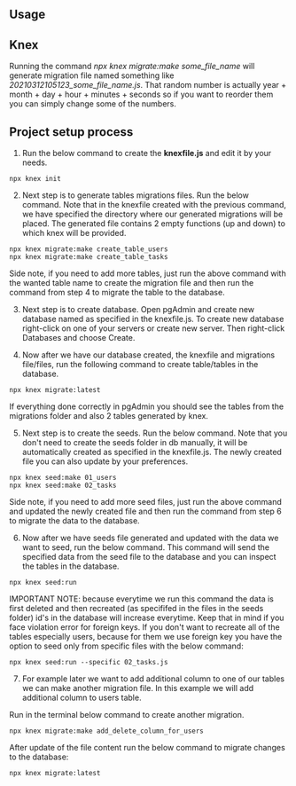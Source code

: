 ## Usage

## Knex

Running the command _npx knex migrate:make some_file_name_ will generate migration file named something like _20210312105123_some_file_name.js_. That random number is actually year + month + day + hour + minutes + seconds so if you want to reorder them you can simply change some of the numbers.

## Project setup process

1. Run the below command to create the **knexfile.js** and edit it by your needs.

```
npx knex init
```

2. Next step is to generate tables migrations files. Run the below command. Note that in the knexfile created with the previous command, we have specified the directory where our generated migrations will be placed. The generated file contains 2 empty functions (up and down) to which knex will be provided.

```
npx knex migrate:make create_table_users
npx knex migrate:make create_table_tasks
```

Side note, if you need to add more tables, just run the above command with the wanted table name to create the migration file and then run the command from step 4 to migrate the table to the database.

3. Next step is to create database. Open pgAdmin and create new database named as specified in the knexfile.js. To create new database right-click on one of your servers or create new server. Then right-click Databases and choose Create.

4. Now after we have our database created, the knexfile and migrations file/files, run the following command to create table/tables in the database.

```
npx knex migrate:latest
```

If everything done correctly in pgAdmin you should see the tables from the migrations folder and also 2 tables generated by knex.

5. Next step is to create the seeds. Run the below command. Note that you don't need to create the seeds folder in db manually, it will be automatically created as specified in the knexfile.js. The newly created file you can also update by your preferences.

```
npx knex seed:make 01_users
npx knex seed:make 02_tasks
```

Side note, if you need to add more seed files, just run the above command and updated the newly created file and then run the command from step 6 to migrate the data to the database.

6. Now after we have seeds file generated and updated with the data we want to seed, run the below command. This command will send the specified data from the seed file to the database and you can inspect the tables in the database.

```
npx knex seed:run
```

IMPORTANT NOTE: because everytime we run this command the data is first deleted and then recreated (as specififed in the files in the seeds folder) id's in the database will increase everytime. Keep that in mind if you face violation error for foreign keys. If you don't want to recreate all of the tables especially users, because for them we use foreign key you have the option to seed only from specific files with the below command:

```
npx knex seed:run --specific 02_tasks.js
```

7. For example later we want to add additional column to one of our tables we can make another migration file. In this example we will add additional column to users table.

Run in the terminal below command to create another migration.

```
npx knex migrate:make add_delete_column_for_users
```

After update of the file content run the below command to migrate changes to the database:

```
npx knex migrate:latest
```
